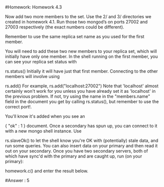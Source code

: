 #Homework: Homework 4.3

Now add two more members to the set. Use the 2/ and 3/ directories we created in homework 4.1. Run those two mongod’s on ports 27002 and 27003 respectively (the exact numbers could be different).

Remember to use the same replica set name as you used for the first member.

You will need to add these two new members to your replica set, which will initially have only one member. In the shell running on the first member, you can see your replica set status with

rs.status()
Initially it will have just that first member. Connecting to the other members will involve using

rs.add()
For example,
rs.add("localhost:27002")
Note that 'localhost' almost certainly won't work for you unless you have already set it as 'localhost' in the previous problem. If not, try using the name in the "members.name" field in the document you get by calling rs.status(), but remember to use the correct port!.

You'll know it's added when you see an

{ "ok" : 1 }
document.
Once a secondary has spun up, you can connect to it with a new mongo shell instance. Use

rs.slaveOk()
to let the shell know you're OK with (potentially) stale data, and run some queries. You can also insert data on your primary and then read it out on your secondary.
Once you have two secondary servers, both of which have sync'd with the primary and are caught up, run (on your primary):

homework.c()
and enter the result below.


#Answer : 5
